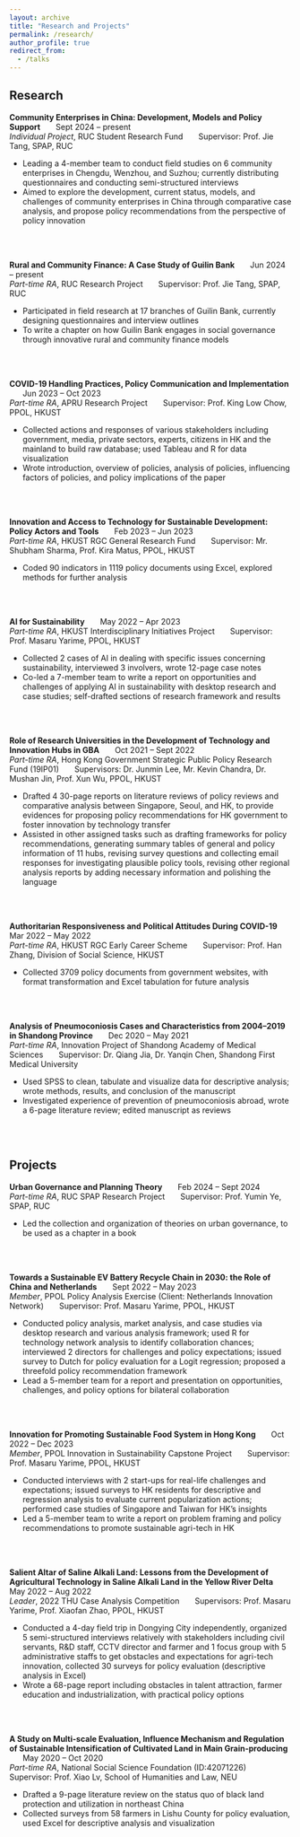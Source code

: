 ```yaml
---
layout: archive
title: "Research and Projects"
permalink: /research/
author_profile: true
redirect_from:
  - /talks
---
```


Research
-

**Community Enterprises in China: Development, Models and Policy Support** &nbsp;&nbsp;&nbsp;&nbsp;&nbsp; Sept 2024 – present <br>
*Individual Project*, RUC Student Research Fund &nbsp;&nbsp;&nbsp;&nbsp;&nbsp; Supervisor: Prof. Jie Tang, SPAP, RUC <br>
* Leading a 4-member team to conduct field studies on 6 community enterprises in Chengdu, Wenzhou, and Suzhou; currently distributing questionnaires and conducting semi-structured interviews
* Aimed to explore the development, current status, models, and challenges of community enterprises in China through comparative case analysis, and propose policy recommendations from the perspective of policy innovation
<br>
<br>

**Rural and Community Finance: A Case Study of Guilin Bank** &nbsp;&nbsp;&nbsp;&nbsp;&nbsp; Jun 2024 – present<br>
*Part-time RA*, RUC Research Project &nbsp;&nbsp;&nbsp;&nbsp;&nbsp; Supervisor: Prof. Jie Tang, SPAP, RUC <br>
* Participated in field research at 17 branches of Guilin Bank, currently designing questionnaires and interview outlines
* To write a chapter on how Guilin Bank engages in social governance through innovative rural and community finance models
<br>
<br>

**COVID-19 Handling Practices, Policy Communication and Implementation** &nbsp;&nbsp;&nbsp;&nbsp;&nbsp; Jun 2023 – Oct 2023 <br>
*Part-time RA*, APRU Research Project &nbsp;&nbsp;&nbsp;&nbsp;&nbsp; Supervisor: Prof. King Low Chow, PPOL, HKUST <br>
* Collected actions and responses of various stakeholders including government, media, private sectors, experts, citizens in HK and the mainland to build raw database; used Tableau and R for data visualization
* Wrote introduction, overview of policies, analysis of policies, influencing factors of policies, and policy implications of the paper
<br>
<br>

**Innovation and Access to Technology for Sustainable Development: Policy Actors and Tools** &nbsp;&nbsp;&nbsp;&nbsp;&nbsp; Feb 2023 – Jun 2023 <br>
*Part-time RA*, HKUST RGC General Research Fund &nbsp;&nbsp;&nbsp;&nbsp;&nbsp; Supervisor: Mr. Shubham Sharma, Prof. Kira Matus, PPOL, HKUST <br>
* Coded 90 indicators in 1119 policy documents using Excel, explored methods for further analysis
<br>
<br>

**AI for Sustainability** &nbsp;&nbsp;&nbsp;&nbsp;&nbsp; May 2022 – Apr 2023 <br>
*Part-time RA*, HKUST Interdisciplinary Initiatives Project &nbsp;&nbsp;&nbsp;&nbsp;&nbsp; Supervisor: Prof. Masaru Yarime, PPOL, HKUST <br>
* Collected 2 cases of AI in dealing with specific issues concerning sustainability, interviewed 3 involvers, wrote 12-page case notes
* Co-led a 7-member team to write a report on opportunities and challenges of applying AI in sustainability with desktop research and case studies; self-drafted sections of research framework and results
<br>
<br>

**Role of Research Universities in the Development of Technology and Innovation Hubs in GBA** &nbsp;&nbsp;&nbsp;&nbsp;&nbsp; Oct 2021 – Sept 2022 <br>
*Part-time RA*, Hong Kong Government Strategic Public Policy Research Fund (19IP01) &nbsp;&nbsp;&nbsp;&nbsp;&nbsp; Supervisors: Dr. Junmin Lee, Mr. Kevin Chandra, Dr. Mushan Jin, Prof. Xun Wu, PPOL, HKUST <br>
* Drafted 4 30-page reports on literature reviews of policy reviews and comparative analysis between Singapore, Seoul, and HK, to provide evidences for proposing policy recommendations for HK government to foster innovation by technology transfer
* Assisted in other assigned tasks such as drafting frameworks for policy recommendations, generating summary tables of general and policy information of 11 hubs, revising survey questions and collecting email responses for investigating plausible policy tools, revising other regional analysis reports by adding necessary information and polishing the language
<br>
<br>

**Authoritarian Responsiveness and Political Attitudes During COVID-19** &nbsp;&nbsp;&nbsp;&nbsp;&nbsp; Mar 2022 – May 2022 <br>
*Part-time RA*, HKUST RGC Early Career Scheme &nbsp;&nbsp;&nbsp;&nbsp;&nbsp; Supervisor: Prof. Han Zhang, Division of Social Science, HKUST <br>
* Collected 3709 policy documents from government websites, with format transformation and Excel tabulation for future analysis
<br>
<br>

**Analysis of Pneumoconiosis Cases and Characteristics from 2004–2019 in Shandong Province** &nbsp;&nbsp;&nbsp;&nbsp;&nbsp; Dec 2020 – May 2021 <br>
*Part-time RA*, Innovation Project of Shandong Academy of Medical Sciences &nbsp;&nbsp;&nbsp;&nbsp;&nbsp; Supervisor: Dr. Qiang Jia, Dr. Yanqin Chen, Shandong First Medical University <br>
* Used SPSS to clean, tabulate and visualize data for descriptive analysis; wrote methods, results, and conclusion of the manuscript
* Investigated experience of prevention of pneumoconiosis abroad, wrote a 6-page literature review; edited manuscript as reviews
<br>
<br>

Projects
-

**Urban Governance and Planning Theory** &nbsp;&nbsp;&nbsp;&nbsp;&nbsp; Feb 2024 – Sept 2024 <br>
*Part-time RA*, RUC SPAP Research Project &nbsp;&nbsp;&nbsp;&nbsp;&nbsp; Supervisor: Prof. Yumin Ye, SPAP, RUC <br>
* Led the collection and organization of theories on urban governance, to be used as a chapter in a book
<br>
<br>

**Towards a Sustainable EV Battery Recycle Chain in 2030: the Role of China and Netherlands** &nbsp;&nbsp;&nbsp;&nbsp;&nbsp; Sept 2022 – May 2023 <br>
*Member*, PPOL Policy Analysis Exercise (Client: Netherlands Innovation Network) &nbsp;&nbsp;&nbsp;&nbsp;&nbsp; Supervisor: Prof. Masaru Yarime, PPOL, HKUST <br>
* Conducted policy analysis, market analysis, and case studies via desktop research and various analysis framework; used R for technology network analysis to identify collaboration chances; interviewed 2 directors for challenges and policy expectations; issued survey to Dutch for policy evaluation for a Logit regression; proposed a threefold policy recommendation framework
* Lead a 5-member team for a report and presentation on opportunities, challenges, and policy options for bilateral collaboration
<br>
<br>

**Innovation for Promoting Sustainable Food System in Hong Kong** &nbsp;&nbsp;&nbsp;&nbsp;&nbsp; Oct 2022 – Dec 2023 <br>
*Member*, PPOL Innovation in Sustainability Capstone Project &nbsp;&nbsp;&nbsp;&nbsp;&nbsp; Supervisor: Prof. Masaru Yarime, PPOL, HKUST <br>
* Conducted interviews with 2 start-ups for real-life challenges and expectations; issued surveys to HK residents for descriptive and regression analysis to evaluate current popularization actions; performed case studies of Singapore and Taiwan for HK’s insights
* Led a 5-member team to write a report on problem framing and policy recommendations to promote sustainable agri-tech in HK
<br>
<br>

**Salient Altar of Saline Alkali Land: Lessons from the Development of Agricultural Technology in Saline Alkali Land in the Yellow River Delta** &nbsp;&nbsp;&nbsp;&nbsp;&nbsp; May 2022 – Aug 2022 <br>
*Leader*, 2022 THU Case Analysis Competition &nbsp;&nbsp;&nbsp;&nbsp;&nbsp; Supervisors: Prof. Masaru Yarime, Prof. Xiaofan Zhao, PPOL, HKUST <br>
* Conducted a 4-day field trip in Dongying City independently, organized 5 semi-structured interviews relatively with stakeholders including civil servants, R&D staff, CCTV director and farmer and 1 focus group with 5 administrative staffs to get obstacles and expectations for agri-tech innovation, collected 30 surveys for policy evaluation (descriptive analysis in Excel)
* Wrote a 68-page report including obstacles in talent attraction, farmer education and industrialization, with practical policy options
<br>
<br>

**A Study on Multi-scale Evaluation, Influence Mechanism and Regulation of Sustainable Intensification of Cultivated Land in Main Grain-producing** &nbsp;&nbsp;&nbsp;&nbsp;&nbsp; May 2020 – Oct 2020 <br>
*Part-time RA*, National Social Science Foundation (ID:42071226) &nbsp;&nbsp;&nbsp;&nbsp;&nbsp; Supervisor: Prof. Xiao Lv, School of Humanities and Law, NEU <br>
* Drafted a 9-page literature review on the status quo of black land protection and utilization in northeast China
* Collected surveys from 58 farmers in Lishu County for policy evaluation, used Excel for descriptive analysis and visualization
